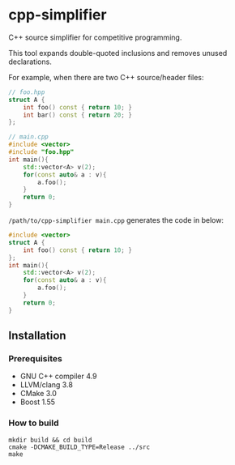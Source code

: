 cpp-simplifier
====

C++ source simplifier for competitive programming.

This tool expands double-quoted inclusions and removes unused declarations.

For example, when there are two C++ source/header files:

```c++
// foo.hpp
struct A {
    int foo() const { return 10; }
    int bar() const { return 20; }
};
```

```c++
// main.cpp
#include <vector>
#include "foo.hpp"
int main(){
    std::vector<A> v(2);
    for(const auto& a : v){
        a.foo();
    }
    return 0;
}
```

`/path/to/cpp-simplifier main.cpp` generates the code in below:

```c++
#include <vector>
struct A {
    int foo() const { return 10; }
};
int main(){
    std::vector<A> v(2);
    for(const auto& a : v){
        a.foo();
    }
    return 0;
}
```

## Installation

### Prerequisites
- GNU C++ compiler 4.9
- LLVM/clang 3.8
- CMake 3.0
- Boost 1.55

### How to build
```
mkdir build && cd build
cmake -DCMAKE_BUILD_TYPE=Release ../src
make
```

